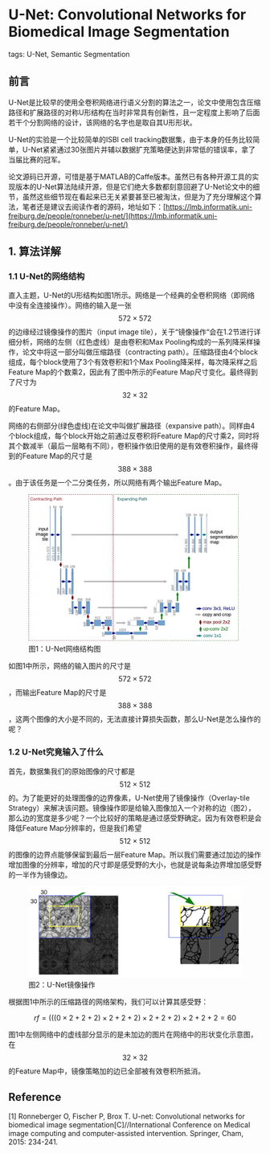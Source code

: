 # U-Net: Convolutional Networks for Biomedical Image Segmentation

tags: U-Net, Semantic Segmentation

## 前言

U-Net是比较早的使用全卷积网络进行语义分割的算法之一，论文中使用包含压缩路径和扩展路径的对称U形结构在当时非常具有创新性，且一定程度上影响了后面若干个分割网络的设计，该网络的名字也是取自其U形形状。

U-Net的实验是一个比较简单的ISBI cell tracking数据集，由于本身的任务比较简单，U-Net紧紧通过30张图片并辅以数据扩充策略便达到非常低的错误率，拿了当届比赛的冠军。

论文源码已开源，可惜是基于MATLAB的Caffe版本。虽然已有各种开源工具的实现版本的U-Net算法陆续开源，但是它们绝大多数都刻意回避了U-Net论文中的细节，虽然这些细节现在看起来已无关紧要甚至已被淘汰，但是为了充分理解这个算法，笔者还是建议去阅读作者的源码，地址如下：[https://lmb.informatik.uni-freiburg.de/people/ronneber/u-net/](https://lmb.informatik.uni-freiburg.de/people/ronneber/u-net/)

## 1. 算法详解

### 1.1 U-Net的网络结构

直入主题，U-Net的U形结构如图1所示。网络是一个经典的全卷积网络（即网络中没有全连接操作）。网络的输入是一张$$572\times572$$的边缘经过镜像操作的图片（input image tile），关于“镜像操作“会在1.2节进行详细分析，网络的左侧（红色虚线）是由卷积和Max Pooling构成的一系列降采样操作，论文中将这一部分叫做压缩路径（contracting path）。压缩路径由4个block组成，每个block使用了3个有效卷积和1个Max Pooling降采样，每次降采样之后Feature Map的个数乘2，因此有了图中所示的Feature Map尺寸变化。最终得到了尺寸为$$32\times32$$的Feature Map。

网络的右侧部分\(绿色虚线\)在论文中叫做扩展路径（expansive path）。同样由4个block组成，每个block开始之前通过反卷积将Feature Map的尺寸乘2，同时将其个数减半（最后一层略有不同），卷积操作依旧使用的是有效卷积操作，最终得到的Feature Map的尺寸是$$388\times388$$。由于该任务是一个二分类任务，所以网络有两个输出Feature Map。

<figure>
<img src="/assets/U-Net_1.png" alt="图1：U-Net网络结构图" />
<figcaption>图1：U-Net网络结构图</figcaption>
</figure>

如图1中所示，网络的输入图片的尺寸是$$572\times572$$，而输出Feature Map的尺寸是$$388\times388$$，这两个图像的大小是不同的，无法直接计算损失函数，那么U-Net是怎么操作的呢？

### 1.2 U-Net究竟输入了什么

首先，数据集我们的原始图像的尺寸都是$$512\times512$$的。为了能更好的处理图像的边界像素，U-Net使用了镜像操作（Overlay-tile Strategy）来解决该问题。镜像操作即是给输入图像加入一个对称的边（图2），那么边的宽度是多少呢？一个比较好的策略是通过感受野确定。因为有效卷积是会降低Feature Map分辨率的，但是我们希望$$512\times512$$的图像的边界点能够保留到最后一层Feature Map。所以我们需要通过加边的操作增加图像的分辨率，增加的尺寸即是感受野的大小，也就是说每条边界增加感受野的一半作为镜像边。

<figure>
<img src="/assets/U-Net_2.png" alt="图1：U-Net镜像操作" />
<figcaption>图2：U-Net镜像操作</figcaption>
</figure>

根据图1中所示的压缩路径的网络架构，我们可以计算其感受野：

$$
rf = (((0 \times2 +2 +2)\times2 +2 +2)\times2 +2 +2)\times2 +2 +2 = 60
$$

图1中左侧网络中的虚线部分显示的是未加边的图片在网络中的形状变化示意图，在$$32\times32$$的Feature Map中，镜像策略加的边已全部被有效卷积所抵消。



## Reference

\[1\] Ronneberger O, Fischer P, Brox T. U-net: Convolutional networks for biomedical image segmentation\[C\]//International Conference on Medical image computing and computer-assisted intervention. Springer, Cham, 2015: 234-241.

